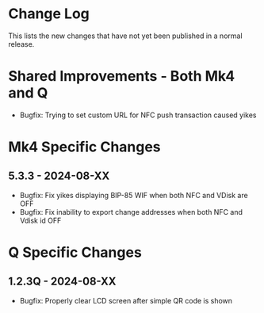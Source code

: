 # Change Log

This lists the new changes that have not yet been published in a normal release.

# Shared Improvements - Both Mk4 and Q

- Bugfix: Trying to set custom URL for NFC push transaction caused yikes


# Mk4 Specific Changes

## 5.3.3 - 2024-08-XX

- Bugfix: Fix yikes displaying BIP-85 WIF when both NFC and VDisk are OFF
- Bugfix: Fix inability to export change addresses when both NFC and Vdisk id OFF


# Q Specific Changes

## 1.2.3Q - 2024-08-XX

- Bugfix: Properly clear LCD screen after simple QR code is shown



